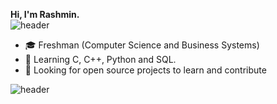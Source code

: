 **Hi, I'm Rashmin.**<br>
![header](https://capsule-render.vercel.app/api?type=rect&color=gradient&height=1)
- :mortar_board: Freshman (Computer Science and Business Systems)
- 🌱 Learning C, C++, Python and SQL.
- 🤔 Looking for open source projects to learn and contribute

![header](https://capsule-render.vercel.app/api?type=rect&color=gradient&height=1)
<!-- ![stat](https://github-stats-alpha.vercel.app/api?username=rashcasm) -->
